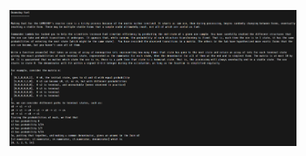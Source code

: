 ![Challenge](https://github.com/GavinFrazar/foo.bar/blob/master/level3/doomsday_fuel/description.png "Description")
